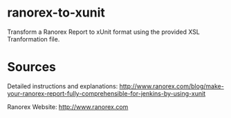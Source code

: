 ranorex-to-xunit
================

Transform a Ranorex Report to xUnit format using the provided XSL Tranformation file.


Sources
=======

Detailed instructions and explanations: http://www.ranorex.com/blog/make-your-ranorex-report-fully-comprehensible-for-jenkins-by-using-xunit

Ranorex Website: http://www.ranorex.com
